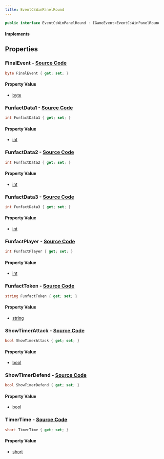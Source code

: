 ```yaml
---
title: EventCsWinPanelRound
---
```


```csharp
public interface EventCsWinPanelRound : IGameEvent<EventCsWinPanelRound>
```

#### Implements

## Properties

### **FinalEvent** - [Source Code](https://github.com/swiftly-solution/swiftlys2/blob/main/managed/src/SwiftlyS2.Generated/GameEvents/Interfaces/EventCsWinPanelRound.cs#L38)

```csharp
byte FinalEvent { get; set; }
```

#### Property Value

- [byte](https://learn.microsoft.com/dotnet/api/system.byte)

### **FunfactData1** - [Source Code](https://github.com/swiftly-solution/swiftlys2/blob/main/managed/src/SwiftlyS2.Generated/GameEvents/Interfaces/EventCsWinPanelRound.cs#L53)

```csharp
int FunfactData1 { get; set; }
```

#### Property Value

- [int](https://learn.microsoft.com/dotnet/api/system.int32)

### **FunfactData2** - [Source Code](https://github.com/swiftly-solution/swiftlys2/blob/main/managed/src/SwiftlyS2.Generated/GameEvents/Interfaces/EventCsWinPanelRound.cs#L58)

```csharp
int FunfactData2 { get; set; }
```

#### Property Value

- [int](https://learn.microsoft.com/dotnet/api/system.int32)

### **FunfactData3** - [Source Code](https://github.com/swiftly-solution/swiftlys2/blob/main/managed/src/SwiftlyS2.Generated/GameEvents/Interfaces/EventCsWinPanelRound.cs#L63)

```csharp
int FunfactData3 { get; set; }
```

#### Property Value

- [int](https://learn.microsoft.com/dotnet/api/system.int32)

### **FunfactPlayer** - [Source Code](https://github.com/swiftly-solution/swiftlys2/blob/main/managed/src/SwiftlyS2.Generated/GameEvents/Interfaces/EventCsWinPanelRound.cs#L48)

```csharp
int FunfactPlayer { get; set; }
```

#### Property Value

- [int](https://learn.microsoft.com/dotnet/api/system.int32)

### **FunfactToken** - [Source Code](https://github.com/swiftly-solution/swiftlys2/blob/main/managed/src/SwiftlyS2.Generated/GameEvents/Interfaces/EventCsWinPanelRound.cs#L43)

```csharp
string FunfactToken { get; set; }
```

#### Property Value

- [string](https://learn.microsoft.com/dotnet/api/system.string)

### **ShowTimerAttack** - [Source Code](https://github.com/swiftly-solution/swiftlys2/blob/main/managed/src/SwiftlyS2.Generated/GameEvents/Interfaces/EventCsWinPanelRound.cs#L26)

```csharp
bool ShowTimerAttack { get; set; }
```

#### Property Value

- [bool](https://learn.microsoft.com/dotnet/api/system.boolean)

### **ShowTimerDefend** - [Source Code](https://github.com/swiftly-solution/swiftlys2/blob/main/managed/src/SwiftlyS2.Generated/GameEvents/Interfaces/EventCsWinPanelRound.cs#L21)

```csharp
bool ShowTimerDefend { get; set; }
```

#### Property Value

- [bool](https://learn.microsoft.com/dotnet/api/system.boolean)

### **TimerTime** - [Source Code](https://github.com/swiftly-solution/swiftlys2/blob/main/managed/src/SwiftlyS2.Generated/GameEvents/Interfaces/EventCsWinPanelRound.cs#L31)

```csharp
short TimerTime { get; set; }
```

#### Property Value

- [short](https://learn.microsoft.com/dotnet/api/system.int16)

